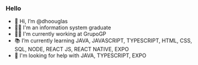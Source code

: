 ### Hello

- 👋 Hi, I’m @dhoouglas
- 🧑‍🎓 I'm an information system graduate
- 👨‍💻 I'm currently working at GrupoGP
- 📚 I’m currently learning JAVA, JAVASCRIPT, TYPESCRIPT, HTML, CSS, SQL, NODE, REACT JS, REACT NATIVE, EXPO
- 📁 I'm looking for help with JAVA, TYPESCRIPT, EXPO



